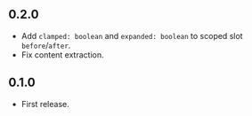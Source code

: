 ## 0.2.0

* Add `clamped: boolean` and `expanded: boolean` to scoped slot `before`/`after`.
* Fix content extraction.

## 0.1.0

* First release.